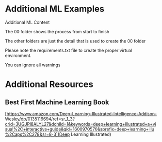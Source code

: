 # Additional ML Examples
Additional ML Content

The 00 folder shows the process from start to finish

The other folders are just the detail that is used to create the 00 folder


Please note the requirements.txt file to create the proper virtual environment.

You can ignore all warnings

# Additional Resources

## Best First Machine Learning Book
[https://www.amazon.com/Deep-Learning-Illustrated-Intelligence-Addison-Wesley/dp/0135116694/ref=sr_1_3?crid=3UGJPI8ALYL27&dchild=1&keywords=deep+learning+illustrated+a+visual%2C+interactive+guide&qid=1600970570&sprefix=deep+learning+illu%2Caps%2C278&sr=8-3](Deep Learning Illustrated)

